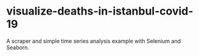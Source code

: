 # visualize-deaths-in-istanbul-covid-19
A scraper and simple time series analysis example with Selenium and Seaborn.
